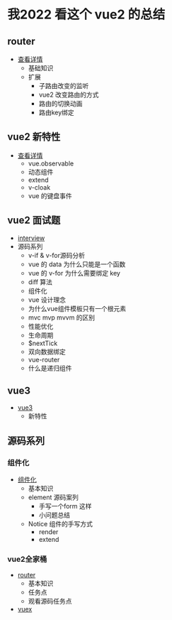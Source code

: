 # 我2022 看这个 vue2 的总结

## router
- [查看详情](./router.md)
  - 基础知识
  - 扩展
    - 子路由改变的监听
    - vue2 改变路由的方式
    - 路由的切换动画
    - 路由key绑定
## vue2 新特性
- [查看详情](./newvue2.md)
  - vue.observable
  - 动态组件
  - extend
  - v-cloak
  - vue 的键盘事件

## vue2 面试题 
- [interview](./interview/interview.md)
- 源码系列
  - v-if & v-for源码分析
  - vue 的 data 为什么只能是一个函数
  - vue 的 v-for 为什么需要绑定 key
  - diff 算法
  - 组件化
  - vue 设计理念
  - 为什么vue组件模板只有一个根元素
  - mvc mvp mvvm 的区别
  - 性能优化
  - 生命周期
  - $nextTick
  - 双向数据绑定
  - vue-router
  - 什么是递归组件


## vue3
- [vue3](./vue3/readme.md)
  - 新特性


## 源码系列
### 组件化
- [组件化](./source/components.md)
  - 基本知识
  - element 源码案列
    - 手写一个form 这样
    - 小问题总结
  - Notice 组件的手写方式
    - render
    - extend

### vue2全家桶
- [router](./source/router.md)
  - 基本知识
  - 任务点
  - 观看源码任务点
- [vuex](./source/vuex.md)

